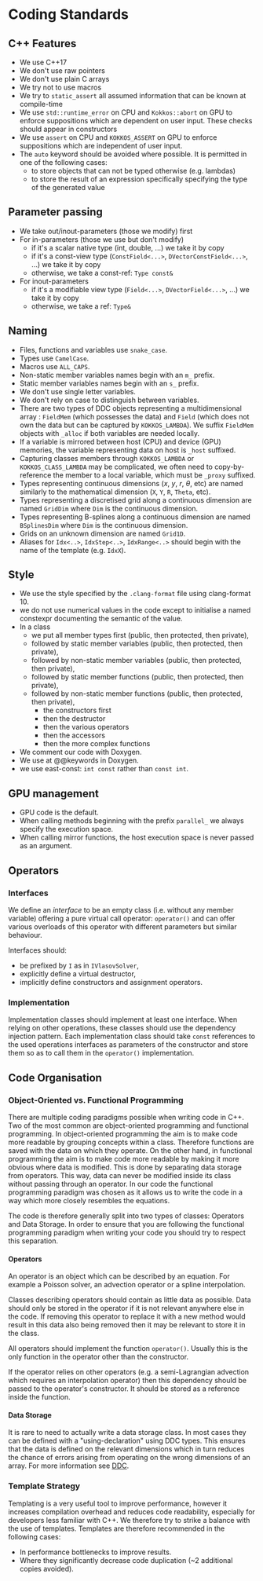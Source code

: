 # Coding Standards

## C++ Features

- We use C++17
- We don't use raw pointers
- We don't use plain C arrays
- We try not to use macros
- We try to `static_assert` all assumed information that can be known at compile-time
- We use `std::runtime_error` on CPU and `Kokkos::abort` on GPU to enforce suppositions which are dependent on user input. These checks should appear in constructors
- We use `assert` on CPU and `KOKKOS_ASSERT` on GPU to enforce suppositions which are independent of user input.
- The `auto` keyword should be avoided where possible. It is permitted in one of the following cases:
  - to store objects that can not be typed otherwise (e.g. lambdas)
  - to store the result of an expression specifically specifying the type of the generated value

## Parameter passing

- We take out/inout-parameters (those we modify) first
- For in-parameters (those we use but don't modify)
  - if it's a scalar native type (int, double, ...) we take it by copy
  - if it's a const-view type (`ConstField<...>`, `DVectorConstField<...>`, ...) we take it by copy
  - otherwise, we take a const-ref: `Type const&`
- For inout-parameters
  - if it's a modifiable view type (`Field<...>`, `DVectorField<...>`, ...) we take it by copy
  - otherwise, we take a ref: `Type&`

## Naming

- Files, functions and variables use `snake_case`.
- Types use `CamelCase`.
- Macros use `ALL_CAPS`.
- Non-static member variables names begin with an `m_` prefix.
- Static member variables names begin with an `s_` prefix.
- We don't use single letter variables.
- We don't rely on case to distinguish between variables.
- There are two types of DDC objects representing a multidimensional array : `FieldMem` (which possesses the data) and `Field` (which does not own the data but can be captured by `KOKKOS_LAMBDA`). We suffix `FieldMem` objects with `_alloc` if both variables are needed locally.
- If a variable is mirrored between host (CPU) and device (GPU) memories, the variable representing data on host is `_host` suffixed.
- Capturing classes members through `KOKKOS_LAMBDA` or `KOKKOS_CLASS_LAMBDA` may be complicated, we often need to copy-by-reference the member to a local variable, which must be `_proxy` suffixed.
- Types representing continuous dimensions ($x$, $y$, $r$, $\theta$, etc) are named similarly to the mathematical dimension (`X`, `Y`, `R`, `Theta`, etc).
- Types representing a discretised grid along a continuous dimension are named `GridDim` where `Dim` is the continuous dimension.
- Types representing B-splines along a continuous dimension are named `BSplinesDim` where `Dim` is the continuous dimension.
- Grids on an unknown dimension are named `Grid1D`.
- Aliases for `Idx<..>`, `IdxStep<..>`, `IdxRange<..>` should begin with the name of the template (e.g. `IdxX`).

## Style

- We use the style specified by the `.clang-format` file using clang-format 10.
- we do not use numerical values in the code except to initialise a named constexpr documenting
  the semantic of the value.
- In a class
  - we put all member types first (public, then protected, then private),
  - followed by static member variables (public, then protected, then private),
  - followed by non-static member variables (public, then protected, then private),
  - followed by static member functions (public, then protected, then private),
  - followed by non-static member functions (public, then protected, then private),
    - the constructors first
    - then the destructor
    - then the various operators
    - then the accessors
    - then the more complex functions
- We comment our code with Doxygen.
- We use at @@keywords in Doxygen.
- we use east-const: `int const` rather than `const int`.

## GPU management

- GPU code is the default.
- When calling methods beginning with the prefix `parallel_` we always specify the execution space.
- When calling mirror functions, the host execution space is never passed as an argument.

## Operators

### Interfaces

We define an *interface* to be an empty class (i.e. without any member
variable) offering a pure virtual call operator: `operator()` and can
offer various overloads of this operator with different parameters but
similar behaviour.

Interfaces should:

- be prefixed by `I` as in `IVlasovSolver`,
- explicitly define a virtual destructor,
- implicitly define constructors and assignment operators.

### Implementation

Implementation classes should implement at least one interface.
When relying on other operations, these classes should use the dependency
injection pattern.
Each implementation class should take `const` references to the used operations
interfaces as parameters of the constructor and store them so as to call them in
the `operator()` implementation.

## Code Organisation

### Object-Oriented vs. Functional Programming

There are multiple coding paradigms possible when writing code in C++. Two of the most common are object-oriented programming and functional programming. In object-oriented programming the aim is to make code more readable by grouping concepts within a class. Therefore functions are saved with the data on which they operate. On the other hand, in functional programming the aim is to make code more readable by making it more obvious where data is modified. This is done by separating data storage from operators. This way, data can never be modified inside its class without passing through an operator. In our code the functional programming paradigm was chosen as it allows us to write the code in a way which more closely resembles the equations.

The code is therefore generally split into two types of classes: Operators and Data Storage.
In order to ensure that you are following the functional programming paradigm when writing your code you should try to respect this separation.

#### Operators

An operator is an object which can be described by an equation. For example a Poisson solver, an advection operator or a spline interpolation.

Classes describing operators should contain as little data as possible. Data should only be stored in the operator if it is not relevant anywhere else in the code. If removing this operator to replace it with a new method would result in this data also being removed then it may be relevant to store it in the class.

All operators should implement the function `operator()`. Usually this is the only function in the operator other than the constructor.

If the operator relies on other operators (e.g. a semi-Lagrangian advection which requires an interpolation operator) then this dependency should be passed to the operator's constructor. It should be stored as a reference inside the function.

#### Data Storage

It is rare to need to actually write a data storage class. In most cases they can be defined with a "using-declaration" using DDC types. This ensures that the data is defined on the relevant dimensions which in turn reduces the chance of errors arising from operating on the wrong dimensions of an array. For more information see [DDC](https://github.com/CExA-project/ddc).

### Template Strategy

Templating is a very useful tool to improve performance, however it increases compilation overhead and reduces code readability, especially for developers less familiar with C++. We therefore try to strike a balance with the use of templates. Templates are therefore recommended in the following cases:

- In performance bottlenecks to improve results.
- Where they significantly decrease code duplication (~2 additional copies avoided).
